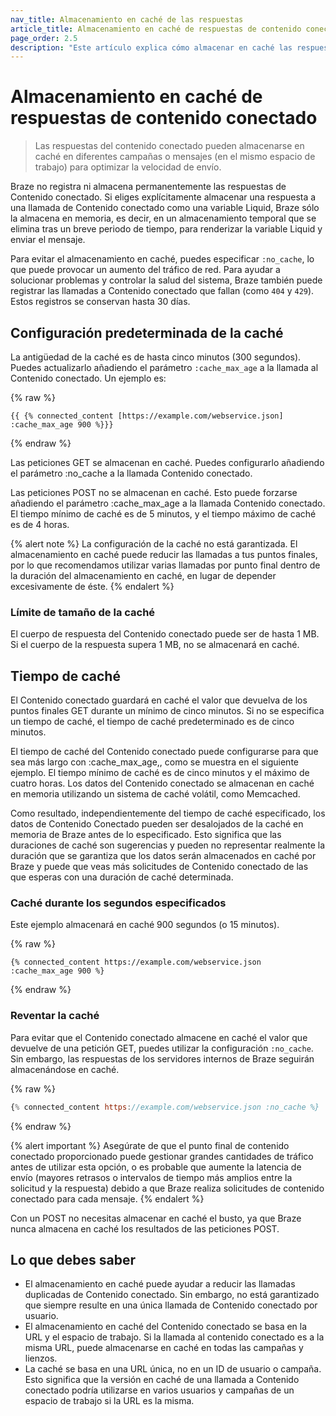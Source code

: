 ```yaml
---
nav_title: Almacenamiento en caché de las respuestas
article_title: Almacenamiento en caché de respuestas de contenido conectado
page_order: 2.5
description: "Este artículo explica cómo almacenar en caché las respuestas del Contenido conectado en diferentes campañas o mensajes en el mismo espacio de trabajo para optimizar la velocidad de envío."
---
```


# Almacenamiento en caché de respuestas de contenido conectado

> Las respuestas del contenido conectado pueden almacenarse en caché en diferentes campañas o mensajes (en el mismo espacio de trabajo) para optimizar la velocidad de envío.

Braze no registra ni almacena permanentemente las respuestas de Contenido conectado. Si eliges explícitamente almacenar una respuesta a una llamada de Contenido conectado como una variable Liquid, Braze sólo la almacena en memoria, es decir, en un almacenamiento temporal que se elimina tras un breve periodo de tiempo, para renderizar la variable Liquid y enviar el mensaje.

Para evitar el almacenamiento en caché, puedes especificar `:no_cache`, lo que puede provocar un aumento del tráfico de red. Para ayudar a solucionar problemas y controlar la salud del sistema, Braze también puede registrar las llamadas a Contenido conectado que fallan (como `404` y `429`). Estos registros se conservan hasta 30 días.

## Configuración predeterminada de la caché

La antigüedad de la caché es de hasta cinco minutos (300 segundos). Puedes actualizarlo añadiendo el parámetro `:cache_max_age` a la llamada al Contenido conectado. Un ejemplo es:

{% raw %}
```
{{ {% connected_content [https://example.com/webservice.json] :cache_max_age 900 %}}}
```
{% endraw %}

Las peticiones GET se almacenan en caché. Puedes configurarlo añadiendo el parámetro :no_cache a la llamada Contenido conectado.

Las peticiones POST no se almacenan en caché. Esto puede forzarse añadiendo el parámetro :cache_max_age a la llamada Contenido conectado. El tiempo mínimo de caché es de 5 minutos, y el tiempo máximo de caché es de 4 horas.

{% alert note %}
La configuración de la caché no está garantizada. El almacenamiento en caché puede reducir las llamadas a tus puntos finales, por lo que recomendamos utilizar varias llamadas por punto final dentro de la duración del almacenamiento en caché, en lugar de depender excesivamente de éste.
{% endalert %}

### Límite de tamaño de la caché

El cuerpo de respuesta del Contenido conectado puede ser de hasta 1 MB. Si el cuerpo de la respuesta supera 1 MB, no se almacenará en caché.

## Tiempo de caché 

El Contenido conectado guardará en caché el valor que devuelva de los puntos finales GET durante un mínimo de cinco minutos. Si no se especifica un tiempo de caché, el tiempo de caché predeterminado es de cinco minutos.

El tiempo de caché del Contenido conectado puede configurarse para que sea más largo con :cache_max_age,, como se muestra en el siguiente ejemplo. El tiempo mínimo de caché es de cinco minutos y el máximo de cuatro horas. Los datos del Contenido conectado se almacenan en caché en memoria utilizando un sistema de caché volátil, como Memcached. 

Como resultado, independientemente del tiempo de caché especificado, los datos de Contenido Conectado pueden ser desalojados de la caché en memoria de Braze antes de lo especificado. Esto significa que las duraciones de caché son sugerencias y pueden no representar realmente la duración que se garantiza que los datos serán almacenados en caché por Braze y puede que veas más solicitudes de Contenido conectado de las que esperas con una duración de caché determinada.

### Caché durante los segundos especificados

Este ejemplo almacenará en caché 900 segundos (o 15 minutos).

{% raw %}
```
{% connected_content https://example.com/webservice.json :cache_max_age 900 %}
```
{% endraw %}

### Reventar la caché

Para evitar que el Contenido conectado almacene en caché el valor que devuelve de una petición GET, puedes utilizar la configuración `:no_cache`. Sin embargo, las respuestas de los servidores internos de Braze seguirán almacenándose en caché.

{% raw %}
```js
{% connected_content https://example.com/webservice.json :no_cache %}
```
{% endraw %}

{% alert important %}
Asegúrate de que el punto final de contenido conectado proporcionado puede gestionar grandes cantidades de tráfico antes de utilizar esta opción, o es probable que aumente la latencia de envío (mayores retrasos o intervalos de tiempo más amplios entre la solicitud y la respuesta) debido a que Braze realiza solicitudes de contenido conectado para cada mensaje.
{% endalert %}

Con un POST no necesitas almacenar en caché el busto, ya que Braze nunca almacena en caché los resultados de las peticiones POST.

## Lo que debes saber

- El almacenamiento en caché puede ayudar a reducir las llamadas duplicadas de Contenido conectado. Sin embargo, no está garantizado que siempre resulte en una única llamada de Contenido conectado por usuario.
- El almacenamiento en caché del Contenido conectado se basa en la URL y el espacio de trabajo. Si la llamada al contenido conectado es a la misma URL, puede almacenarse en caché en todas las campañas y lienzos.
- La caché se basa en una URL única, no en un ID de usuario o campaña. Esto significa que la versión en caché de una llamada a Contenido conectado podría utilizarse en varios usuarios y campañas de un espacio de trabajo si la URL es la misma.
